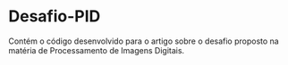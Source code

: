 # Desafio-PID

Contém o código desenvolvido para o artigo sobre o desafio proposto na matéria de Processamento de Imagens Digitais.
